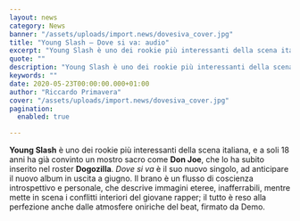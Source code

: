 ```yaml
---
layout: news
category: News
banner: "/assets/uploads/import.news/dovesiva_cover.jpg"
title: "Young Slash – Dove si va: audio"
excerpt: "Young Slash è uno dei rookie più interessanti della scena italiana, e a soli 18 anni ha già convinto un mostro sacro come Don Joe, che lo ha subito inserito nel roster Dogozilla. Dove si va è il suo nuovo singolo, ad anticipare il nuovo album in uscita a giugno. Il brano è un flusso [&hellip"
quote: ""
description: "Young Slash è uno dei rookie più interessanti della scena italiana, e a soli 18 anni ha già convinto un mostro sacro come Don Joe, che lo ha subito inserito nel roster Dogozilla. Dove si va è il suo nuovo singolo, ad anticipare il nuovo album in uscita a giugno. Il brano è un flusso [&hellip"
keywords: ""
date: 2020-05-23T00:00:00.000+01:00
author: "Riccardo Primavera"
cover: "/assets/uploads/import.news/dovesiva_cover.jpg"
pagination:
  enabled: true

---
```


**Young Slash** è uno dei rookie più interessanti della scena italiana, e a soli 18 anni ha già convinto un mostro sacro come **Don Joe**, che lo ha subito inserito nel roster **Dogozilla**. _Dove si va_ è il suo nuovo singolo, ad anticipare il nuovo album in uscita a giugno. Il brano è un flusso di coscienza introspettivo e personale, che descrive immagini eteree, inafferrabili, mentre mette in scena i conflitti interiori del giovane rapper; il tutto è reso alla perfezione anche dalle atmosfere oniriche del beat, firmato da Demo.